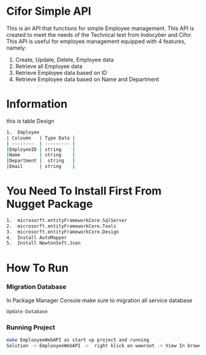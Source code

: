 # Cifor Simple API
This is an API that functions for simple Employee management. 
This API is created to meet the needs of the Technical test from Indocyber and Cifor.
This API is useful for employee management equipped with 4 features, namely:
1. Create, Update, Delete, Employee data
2. Retrieve all Employee data
3. Retrieve Employee data based on ID
4. Retrieve Employee data based on Name and Department

# Information
this is table Design
```bash
1.	Employee
| Coloumn   | Type Data |
| --------  | --------- |
|EmployeeID | string    |
|Name       | string    |
|Department |  string   |
|Email      | string    |
```


# You Need To Install First From Nugget Package
```bash
1.	microsorft.entityFrameworkCore.SqlServer
2.	microsorft.entityFrameworkCore.Tools
3.	microsorft.entityFrameworkCore.Design
4.	Install AutoMapper
5.	Install NewtonSoft.Json
```

# How To Run
### Migration Database
In Package Manager Console make sure to migration all service database
```bash
Update-Database
```
### Running Project

```bash
make EmplooyeeWebAPI as start up project and running
Solution -> EmplooyeeWebAPI ->  right klick on wwwroot -> View In browesetr
```


